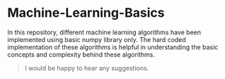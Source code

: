 # Machine-Learning-Basics
In this repository, different machine learning algorithms have been implemented using basic numpy library only.
The hard coded implementation of these algorithms is helpful in understanding the basic concepts and complexity behind these algorithms.

>I would be happy to hear any suggestions. 
